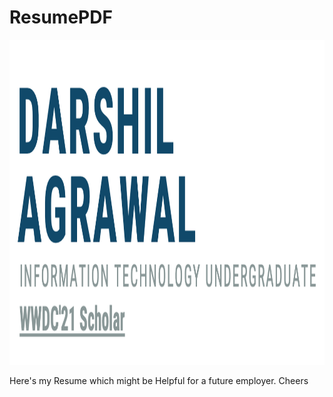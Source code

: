 # ResumePDF

<img src="Documentation/1st.png" width="1080" height="520">

Here's my Resume which might be Helpful for a future employer.
Cheers
